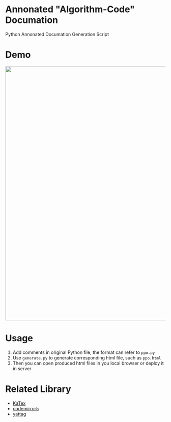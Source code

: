 # Annonated "Algorithm-Code" Documation
Python Annonated Documation Generation Script

# Demo
<div align="center">
    <a href="https://github.com/opendilab/DI-toolkit"><img width="800px" height="auto" src="./demo.ong"></a>
</div>

# Usage
1. Add comments in original Python file, the format can refer to ``ppo.py``
2. Use ``generate.py`` to generate corresponding html file, such as ``ppo.html``
3. Then you can open produced html files in you local browser or deploy it in server


# Related Library
- [KaTex](https://github.com/KaTeX/KaTeX)
- [codemirror5](https://github.com/codemirror/codemirror5)
- [yattag](https://www.yattag.org/)
